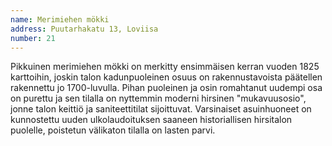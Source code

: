 ```yaml
---
name: Merimiehen mökki
address: Puutarhakatu 13, Loviisa
number: 21
---
```

Pikkuinen merimiehen mökki on merkitty ensimmäisen kerran vuoden 1825 karttoihin, joskin talon kadunpuoleinen osuus on rakennustavoista päätellen rakennettu jo 1700-luvulla. Pihan puoleinen ja osin romahtanut uudempi osa on purettu ja sen tilalla on nyttemmin moderni hirsinen "mukavuusosio", jonne talon keittiö ja saniteettitilat sijoittuvat. Varsinaiset asuinhuoneet on kunnostettu uuden ulkolaudoituksen saaneen historiallisen hirsitalon puolelle, poistetun välikaton tilalla on lasten parvi.